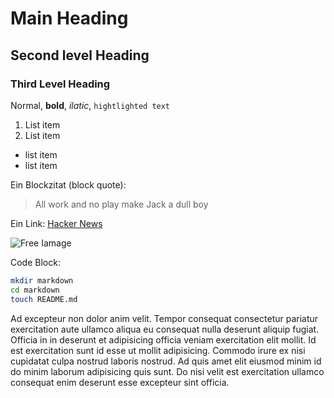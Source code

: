 # Main Heading

## Second level Heading

### Third Level Heading

Normal, **bold**, *ilatic*, `hightlighted text`

1. List item
2. List item

- list item
- list item

Ein Blockzitat (block quote):

>All work and no play make Jack a dull boy

Ein Link: [Hacker News](https://news.ycombinator.com)

![Free Iamage](https://thumbs.dreamstime.com/b/woman-praying-free-birds-to-nature-sunset-background-woman-praying-free-birds-enjoying-nature-sunset-99680945.jpg)

Code Block:
```bash
mkdir markdown
cd markdown
touch README.md
```

Ad excepteur non dolor anim velit. Tempor consequat consectetur pariatur exercitation aute ullamco aliqua eu consequat nulla deserunt aliquip fugiat. Officia in in deserunt et adipisicing officia veniam exercitation elit mollit. Id est exercitation sunt id esse ut mollit adipisicing. Commodo irure ex nisi cupidatat culpa nostrud laboris nostrud. Ad quis amet elit eiusmod minim id do minim laborum adipisicing quis sunt. Do nisi velit est exercitation ullamco consequat enim deserunt esse excepteur sint officia.

